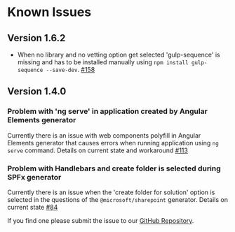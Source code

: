 # Known Issues

## Version 1.6.2

* When no library and no vetting option get selected 'gulp-sequence' is missing and has to be installed manually using ```npm install gulp-sequence --save-dev```. [#158](https://github.com/pnp/generator-spfx/issues/158)

## Version 1.4.0

### Problem with 'ng serve' in application created by Angular Elements generator
Currently there is an issue with web components polyfill in Angular Elements generator that causes errors when running application using `ng serve` command. Details on current state and workaround [#113](https://github.com/pnp/generator-spfx/issues/113)

### Problem with Handlebars and create folder is selected during SPFx generator
Currently there is an issue when the 'create folder for solution' option is selected in the questions of the `@microsoft/sharepoint` generator. Details on current state [#84](https://github.com/pnp/generator-spfx/issues/84)

If you find one please submit the issue to our [GitHub Repository](https://github.com/pnp/generator-spfx/issues/new).

